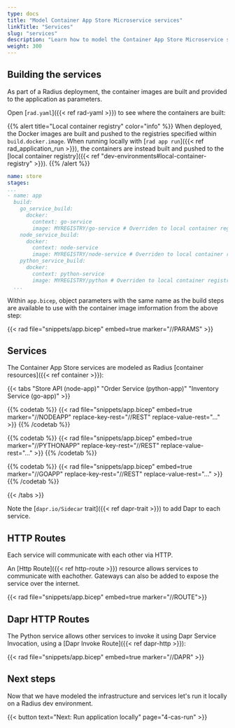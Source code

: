 ```yaml
---
type: docs
title: "Model Container App Store Microservice services"
linkTitle: "Services"
slug: "services"
description: "Learn how to model the Container App Store Microservice services"
weight: 300
---
```


## Building the services

As part of a Radius deployment, the container images are built and provided to the application as parameters.

Open [`rad.yaml`]({{< ref rad-yaml >}}) to see where the containers are built:

{{% alert title="Local container registry" color="info" %}}
When deployed, the Docker images are built and pushed to the registries specified within `build.docker.image`. When running locally with [`rad app run`]({{< ref rad_application_run >}}), the containers are instead built and pushed to the [local container registry]({{< ref "dev-environments#local-container-registry" >}}).
{{% /alert %}}

```yaml
name: store
stages:
...
- name: app
  build:
    go_service_build:
      docker:
        context: go-service
        image: MYREGISTRY/go-service # Overriden to local container registry when run locally
    node_service_build:
      docker:
        context: node-service
        image: MYREGISTRY/node-service # Overriden to local container registry when run locally
    python_service_build:
      docker:
        context: python-service
        image: MYREGISTRY/python # Overriden to local container registry when run locally
  ...
```

Within `app.bicep`, object parameters with the same name as the build steps are available to use with the container image imformation from the above step:

{{< rad file="snippets/app.bicep" embed=true marker="//PARAMS" >}}

## Services

The Container App Store services are modeled as Radius [container resources]({{< ref container >}}):

{{< tabs "Store API (node-app)" "Order Service (python-app)" "Inventory Service (go-app)" >}}

{{% codetab %}}
{{< rad file="snippets/app.bicep" embed=true marker="//NODEAPP" replace-key-rest="//REST" replace-value-rest="..." >}}
{{% /codetab %}}

{{% codetab %}}
{{< rad file="snippets/app.bicep" embed=true marker="//PYTHONAPP" replace-key-rest="//REST" replace-value-rest="..." >}}
{{% /codetab %}}

{{% codetab %}}
{{< rad file="snippets/app.bicep" embed=true marker="//GOAPP" replace-key-rest="//REST" replace-value-rest="..." >}}
{{% /codetab %}}

{{< /tabs >}}

Note the [`dapr.io/Sidecar` trait]({{< ref dapr-trait >}}) to add Dapr to each service.

## HTTP Routes

Each service will communicate with each other via HTTP.

An [Http Route]({{< ref http-route >}}) resource allows services to communicate with eachother. Gateways can also be added to expose the service over the internet.

{{< rad file="snippets/app.bicep" embed=true marker="//ROUTE">}}

## Dapr HTTP Routes

The Python service allows other services to invoke it using Dapr Service Invocation, using a [Dapr Invoke Route]({{< ref dapr-http >}}):

{{< rad file="snippets/app.bicep" embed=true marker="//DAPR" >}}

## Next steps

Now that we have modeled the infrastructure and services let's run it locally on a Radius dev environment.

{{< button text="Next: Run application locally" page="4-cas-run" >}}
